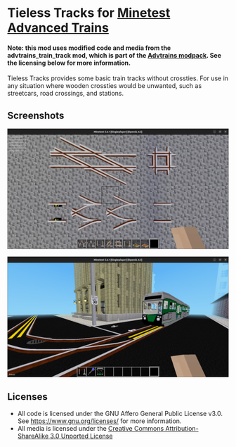 # Tieless Tracks for [Minetest](https://minetest.net) [Advanced Trains](https://content.minetest.net/packages/orwell/advtrains/)

#### Note: this mod uses modified code and media from the advtrains_train_track mod, which is part of the [Advtrains modpack](https://content.minetest.net/packages/orwell/advtrains/). See the licensing below for more information.

Tieless Tracks provides some basic train tracks without crossties. For use in any situation where wooden crossties would be unwanted, such as streetcars, road crossings, and stations.

## Screenshots

![the various types of tieless track](https://github.com/SamMatzko/minetest_tieless_tracks/blob/master/screenshots/Screenshot%20from%202023-02-07%2010-47-25.png)

![an above-ground subway train running on the tieless tracks in a city street](https://github.com/SamMatzko/minetest_tieless_tracks/blob/master/screenshots/Screenshot%20from%202023-02-07%2011-02-29.png)

## Licenses
- All code is licensed under the GNU Affero General Public License v3.0. See https://www.gnu.org/licenses/ for more information.
- All media is licensed under the [Creative Commons Attribution-ShareAlike 3.0 Unported License](http://creativecommons.org/licenses/by-sa/3.0/)
